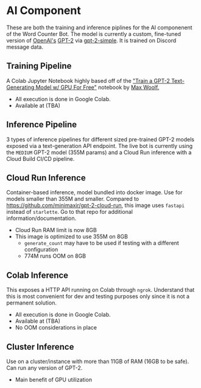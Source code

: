 # AI Component

These are both the training and inference piplines for the AI componenent of the Word Counter Bot. The model is currently a custom, fine-tuned version of [OpenAI's](https://openai.com) [GPT-2](https://openai.com/blog/better-language-models/) via [gpt-2-simple](https://github.com/minimaxir/gpt-2-simple). It is trained on Discord message data.

## Training Pipeline

A Colab Jupyter Notebook highly based off of the ["Train a GPT-2 Text-Generating Model w/ GPU For Free"](https://colab.research.google.com/drive/1VLG8e7YSEwypxU-noRNhsv5dW4NfTGce) notebook by [Max Woolf.](https://minimaxir.com/) 
 - All execution is done in Google Colab. 
 - Available at (TBA)

## Inference Pipeline

3 types of inference pipelines for different sized pre-trained GPT-2 models exposed via a text-generation API endpoint. The live bot is currently using the `MEDIUM` GPT-2 model (355M params) and a Cloud Run inference with a Cloud Build CI/CD pipeline.
## Cloud Run Inference

Container-based inference, model bundled into docker image. Use for models smaller than 355M and smaller. Compared to https://github.com/minimaxir/gpt-2-cloud-run, this image uses `fastapi` instead of `starlette`. Go to that repo for additional information/documentation.
 - Cloud Run RAM limit is now 8GB
 - This image is optimized to use 355M on 8GB
   - `generate_count` may have to be used if testing with a different configuration
   - 774M runs OOM on 8GB
## Colab Inference

This exposes a HTTP API running on Colab through `ngrok`. Understand that this is most convenient for dev and testing purposes only since it is not a permanent solution. 
 - All execution is done in Google Colab. 
 - Available at (TBA)
 - No OOM considerations in place
## Cluster Inference

Use on a cluster/instance with more than 11GB of RAM (16GB to be safe). Can run any version of GPT-2.
 - Main benefit of GPU utilization